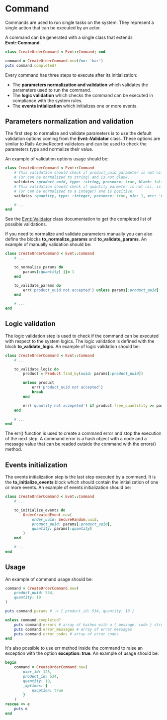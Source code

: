 # Command

Commands are used to run single tasks on the system. They represent a single action that can be executed by an actor.

A command can be generated with a single class that extends **Evnt::Command**.

```ruby
class CreateOrderCommand < Evnt::Command; end

command = CreateOrderCommand.new(foo: 'bar')
puts command.completed?
```

Every command has three steps to execute after its initialization:

- The **parameters normalization and validation** which validates the parameters used to run the command.
- The **logic validation** which checks the command can be executed in compliance with the system rules.
- The **events intialization** which initializes one or more events.

## Parameters normalization and validation

The first step to normalize and validate parameters is to use the default validation options coming from the **Evnt::Validator** class. These options are similar to Rails ActiveRecord validators and can be used to check the parameters type and normalize their value.

An example of validation options usage should be:

```ruby
class CreateOrderCommand < Evnt::Command
    # This validation should check if product_uuid parameter is not nil, is a string
    # (or can be normalized to string) and is not blank.
    validates :product_uuid, type: :string, presence: true, blank: false
    # This validation should check if quantity parmeter is not nil, is a integer
    # (or can be normalized to a integer) and is positive.
    vaidates :quantity, type: :integer, presence: true, min: 1, err: 'Custom error message'

    # ...
end
```

See the [Evnt::Validator](https://github.com/ideonetwork/evnt/blob/master/doc/Validator.md) class documentation to get the completed list of possible validations.

If you need to normalize and validate parameters manually you can also define the blocks **to_normalize_params** and **to_validate_params**. An example of manually validation should be:

```ruby
class CreateOrderCommand < Evnt::Command
    # ...

    to_normalize_params do
        params[:quantity] ||= 1
    end

    to_validate_params do
        err('product_uuid not accepted') unless params[:product_uuid]
    end

    # ...
end
```

## Logic validation

The logic validation step is used to check if the command can be executed with respect to the system logics.
The logic validation is defined with the block **to_validate_logic**. An example of logic validation should be:

```ruby
class CreateOrderCommand < Evnt::Command
    # ...

    to_validate_logic do
        product = Product.find_by(uuid: params[:product_uuid])

        unless product
            err('product_uuid not accepted')
            break
        end

        err('quantity not accepeted') if product.free_quantitity >= params[:quantity]
    end

    # ...
end
```

The err() function is used to create a command error and stop the execution of the next step. A command error is a hash object with a code and a message value that can be readed outside the command with the errors() method.

## Events initialization

The events initialization step is the last step executed by a command. It is the **to_initialize_events** block which should contain the initialization of one or more events.
An example of events initialization should be:

```ruby
class CreateOrderCommand < Evnt::Command
    # ...

    to_initialize_events do
        OrderCreatedEvent.new(
            order_uuid: SecureRandom.uuid,
            product_uuid: params[:product_uuid],
            quantity: params[:quantity]
        )
    end

    # ...
end
```

## Usage

An example of command usage should be:

```ruby
command = CreateOrderCommand.new(
    product_uuid: 534,
    quantity: 10
)

puts command.params # -> { product_id: 534, quantity: 10 }

unless command.completed?
    puts command.errors # array of hashes with a { message, code } structure
    puts command.error_messages # array of error messages
    puts command.error_codes # array of error codes
end
```

It's also possible to use err method inside the command to raise an exception with the option **exception: true**. An example of usage should be:

```ruby
begin
    command = CreateOrderCommand.new(
        user_id: 128,
        product_id: 534,
        quantity: 10,
        _options: {
            excption: true
        }
    )
rescue => e
    puts e
end
```